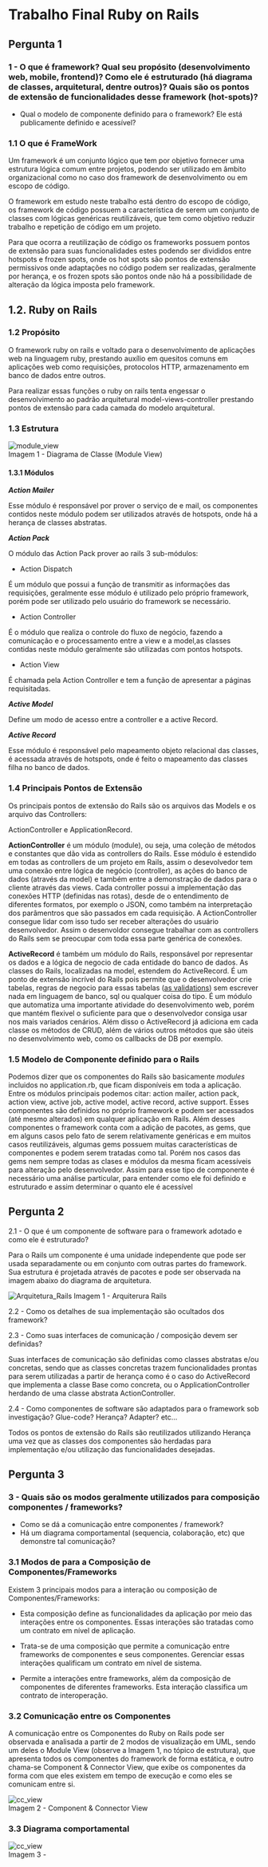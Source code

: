 # Trabalho Final Ruby on Rails

## Pergunta 1
### 1 - O que é framework? Qual seu propósito (desenvolvimento web, mobile, frontend)? Como ele é estruturado (há diagrama de classes, arquitetural, dentre outros)? Quais são os pontos de extensão de funcionalidades desse framework (hot-spots)? <br>
- Qual o modelo de componente definido para o framework? Ele está publicamente definido e acessível? <br>

### 1.1 O que é FrameWork

  Um framework é um conjunto lógico que tem por objetivo fornecer uma estrutura lógica comum entre projetos, podendo ser utilizado em âmbito organizacional como no caso dos framework de desenvolvimento ou em escopo de código.

  O framework em estudo neste trabalho está dentro do escopo de código, os framework de código possuem a característica de serem um conjunto de classes com lógicas genéricas reutilizáveis, que tem como objetivo reduzir trabalho e repetição de código em um projeto.

  Para que ocorra a reutilização de código os frameworks possuem pontos de extensão para suas funcionalidades estes podendo ser divididos entre hotspots e frozen spots, onde os hot spots são pontos de extensão permissivos onde adaptações no código podem ser realizadas, geralmente por herança, e os frozen spots são pontos onde não há a possibilidade de alteração da lógica imposta pelo framework.

  ## 1.2. Ruby on Rails

  ### 1.2 Propósito

  O framework ruby on rails e voltado para o desenvolvimento de aplicações web na linguagem ruby, prestando auxílio em quesitos comuns em aplicações web como requisições, protocolos HTTP, armazenamento em banco de dados entre outros.

  Para realizar essas funções o ruby on rails tenta engessar o desenvolvimento ao padrão arquitetural model-views-controller prestando pontos de extensão para cada camada do modelo arquitetural.

  ### 1.3 Estrutura

  ![module_view](./imgs/static_view.png)<br>
  Imagem 1 - Diagrama de Classe (Module View)

  #### 1.3.1 Módulos

  ***Action Mailer***

  Esse módulo é responsável por prover o serviço de e mail, os componentes contidos neste módulo podem ser utilizados através de hotspots, onde há a herança de classes abstratas.

  ***Action Pack***

  O módulo das  Action Pack prover ao rails 3 sub-módulos:

  * Action Dispatch

  É um módulo que possui a função de transmitir as informações das requisições, geralmente esse módulo é utilizado pelo próprio framework,
  porém pode ser utilizado pelo usuário do framework se necessário.

  * Action Controller

  É o módulo que realiza o controle do fluxo de negócio, fazendo a comunicação e o processamento entre a view e a model,as classes contidas neste módulo geralmente são utilizadas com pontos hotspots.

  * Action View

  É chamada pela Action Controller e tem a função de apresentar a páginas requisitadas.

  ***Active Model***

  Define um modo de acesso entre a controller e a active Record.

  ***Active Record***

  Esse módulo é responsável pelo mapeamento objeto relacional das classes, é acessada através de hotspots, onde é feito o mapeamento das classes filha no banco de dados.

### 1.4 Principais Pontos de Extensão
Os principais pontos de extensão do Rails são os arquivos das Models e os arquivo das Controllers:

ActionController e ApplicationRecord.

**ActionController** é um módulo (module), ou seja, uma coleção de métodos e constantes que dão vida as controllers do Rails. Esse módulo é estendido em todas as controllers de um projeto em Rails, assim o desevolvedor tem uma conexão entre lógica de negócio (controller), as ações do banco de dados (através da model) e também entre a demonstração de dados para o cliente através das views. Cada controller possui a implementação das conexões HTTP (definidas nas rotas), desde de o entendimento de diferentes formatos, por exemplo o JSON, como também na interpretação dos parâmentros que são passados em cada requisição. A ActionController consegue lidar com isso tudo ser receber alterações do usuário desenvolvedor. Assim o desenvoldor consegue trabalhar com as controllers do Rails sem se preocupar com toda essa parte genérica de conexões.

**ActiveRecord** é também um módulo do Rails, responsável por representar os dados e a lógica de negocio de cada entidade do banco de dados. As classes do Rails, localizadas na model, estendem do ActiveRecord. É um ponto de extensão incrível do Rails pois permite que o desenvolvedor crie tabelas, regras de negocio para essas tabelas ([as validations](http://guides.rubyonrails.org/active_record_validations.html)) sem escrever nada em linguagem de banco, sql ou qualquer coisa do tipo. É um módulo que automatiza uma importante atividade do desenvolvimento web, porém que mantém flexivel o suficiente para que o desenvolvedor consiga usar nos mais variados cenários. Além disso o ActiveRecord já adiciona em cada classe os métodos de CRUD, além de vários outros métodos que são úteis no desenvolvimento web, como os callbacks de DB por exemplo.

### 1.5 Modelo de Componente definido para o Rails
Podemos dizer que os componentes do Rails são basicamente *modules* incluidos no application.rb, que ficam disponíveis em toda a aplicação. Entre os módulos principais podemos citar: action mailer, action pack, action view, active job, active model, active record, active support. Esses componentes são definidos no próprio framework e podem ser acessados (até mesmo alterados) em qualquer aplicação em Rails. Além desses componentes o framework conta com a adição de pacotes, as gems, que em alguns casos pelo fato de serem relativamente genéricas e em muitos casos reutilizáveis, algumas gems possuem muitas características de componentes e podem serem tratadas como tal. Porém nos casos das gems nem sempre todas as clases e módulos da mesma ficam acessíveis para alteração pelo desenvolvedor. Assim para esse tipo de componente é necessário uma análise particular, para entender como ele foi definido e estruturado e assim determinar o quanto ele é acessível

## Pergunta 2
2.1 - O que é um componente de software para o framework adotado e como ele é estruturado?<br>

Para o Rails um componente é uma unidade independente que pode ser usada separadamente ou em conjunto com outras partes do framework. Sua estrutura é projetada através de pacotes e pode ser observada na imagem abaixo do diagrama de arquitetura.

![Arquitetura_Rails](./imgs/rails_arquitetura.jpg)
Imagem 1 - Arquiterura Rails

2.2 - Como os detalhes de sua implementação são ocultados dos framework?<br>

2.3 - Como suas interfaces de comunicação / composição devem ser definidas?<br>

Suas interfaces de comunicação são definidas como classes abstratas e/ou concretas, sendo que as classes concretas trazem funcionalidades prontas para serem utilizadas a partir de herança como é o caso do ActiveRecord que implementa a classe Base como concreta, ou o ApplicationController herdando de uma classe abstrata ActionController.

2.4 - Como componentes de software são adaptados para o framework sob investigação? Glue-code? Herança? Adapter? etc...

Todos os pontos de extensão do Rails são reutilizados utilizando Herança uma vez que as classes dos componentes são herdadas para implementação e/ou utilização das funcionalidades desejadas.

## Pergunta 3
### 3 - Quais são os modos  geralmente utilizados para composição componentes / frameworks?<br>
- Como se dá a comunicação entre componentes / framework?<br>
- Há um diagrama comportamental (sequencia, colaboração, etc) que demonstre tal comunicação?



### 3.1 Modos de para a Composição de Componentes/Frameworks

Existem 3 principais modos para a interação ou composição de Componentes/Frameworks:

- Esta composição define as funcionalidades da aplicação por meio das interações entre os componentes. Essas interações são tratadas como um contrato em nível de aplicação.

- Trata-se de uma composição que permite a comunicação entre frameworks de componentes e seus componentes. Gerenciar essas interações qualificam um contrato em nível de sistema.

- Permite a interações entre frameworks, além da composição de componentes de diferentes frameworks. Esta interação classifica um contrato de interoperação.


### 3.2 Comunicação entre os Componentes

A comunicação entre os Componentes do Ruby on Rails pode ser observada e analisada a partir de 2 modos de visualização em UML, sendo um deles o Module View (observe a Imagem 1, no tópico de estrutura), que apresenta todos os componentes do framework de forma estática, e outro chama-se Component & Connector View, que exibe os componentes da forma com que eles existem em tempo de execução e como eles se comunicam entre si.

![cc_view](./imgs/dynamic_view.png)<br>
Imagem 2 - Component & Connector View

### 3.3 Diagrama comportamental

![cc_view](./imgs/rails_diagram.png)<br>
Imagem 3 -

